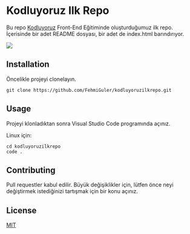 # Kodluyoruz Ilk Repo
Bu repo [Kodluyoruz](https://kodluyoruz.org/tr/kodluyoruz/) Front-End Eğitiminde oluşturduğumuz ilk repo. İçerisinde bir 
adet README dosyası, bir adet de index.html barındırıyor. 

![](https://i.imgur.com/BvkvksW.png)

## Installation
Öncelikle projeyi clonelayın.

```
git clone https://github.com/FehmiGuler/kodluyoruzilkrepo.git
```

## Usage
Projeyi klonladıktan sonra Visual Studio Code programında açınız.

Linux için:
```
cd kodluyoruzilkrepo
code .
```
## Contributing
Pull requestler kabul edilir. Büyük değişiklikler için, lütfen önce neyi değiştirmek istediğinizi tartışmak için bir konu açınız.
## License
[MIT](https://choosealicense.com/licenses/mit/)